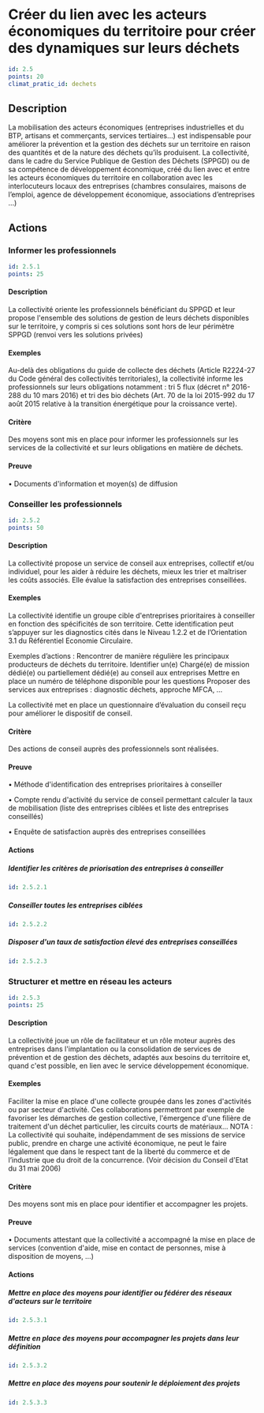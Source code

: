 # Créer du lien avec les acteurs économiques du territoire pour créer des dynamiques sur leurs déchets
```yaml
id: 2.5
points: 20
climat_pratic_id: dechets
```
## Description
La mobilisation des acteurs économiques (entreprises industrielles et du BTP, artisans et commerçants, services tertiaires…) est indispensable pour améliorer la prévention et la gestion des déchets sur un territoire en raison des quantités et de la nature des déchets qu’ils produisent.
La collectivité, dans le cadre du Service Publique de Gestion des Déchets (SPPGD) ou de sa compétence de développement économique, créé du lien avec et entre les acteurs économiques du territoire en collaboration avec les interlocuteurs locaux des entreprises (chambres consulaires, maisons de l’emploi, agence de développement économique, associations d’entreprises …)

## Actions
### Informer les professionnels
```yaml
id: 2.5.1
points: 25
```
#### Description
La collectivité oriente les professionnels bénéficiant du SPPGD et leur propose l'ensemble des solutions de gestion de leurs déchets disponibles sur le territoire, y compris si ces solutions sont hors de leur périmètre SPPGD (renvoi vers les solutions privées)

#### Exemples
Au-delà des obligations du guide de collecte des déchets (Article R2224-27 du Code général des collectivités territoriales), la collectivité informe les professionnels sur leurs obligations notamment : tri 5 flux (décret n° 2016-288 du 10 mars 2016) et tri des bio déchets (Art. 70 de la loi 2015-992 du 17 août 2015 relative à la transition énergétique pour la croissance verte).

#### Critère
Des moyens sont mis en place pour informer les professionnels sur les services de la collectivité et sur leurs obligations en matière de déchets.

#### Preuve
• Documents d'information et moyen(s) de diffusion


### Conseiller les professionnels
```yaml
id: 2.5.2
points: 50
```
#### Description
La collectivité propose un service de conseil aux entreprises, collectif et/ou individuel, pour les aider à   réduire les déchets, mieux les trier et maîtriser les coûts associés.
Elle évalue la satisfaction des entreprises conseillées.

#### Exemples
La collectivité identifie un groupe cible d'entreprises prioritaires à conseiller en fonction des spécificités de son territoire. 
Cette identification peut s’appuyer sur les diagnostics cités dans le Niveau 1.2.2 et de l’Orientation 3.1 du Référentiel Economie Circulaire.

Exemples d’actions :
Rencontrer de manière régulière les principaux producteurs de déchets du territoire.
Identifier un(e) Chargé(e) de mission dédié(e) ou partiellement dédié(e) au conseil aux entreprises 
Mettre en place un numéro de téléphone disponible pour les questions 
Proposer des services aux entreprises : diagnostic déchets, approche MFCA, …

La collectivité met en place un questionnaire d’évaluation du conseil reçu pour améliorer le dispositif de conseil.

#### Critère
Des actions de conseil auprès des professionnels sont réalisées.

#### Preuve
• Méthode d'identification des entreprises prioritaires à conseiller

• Compte rendu d'activité du service de conseil permettant calculer la taux de mobilisation (liste des entreprises ciblées et liste des entreprises conseillés)

• Enquête de satisfaction auprès des entreprises conseillées

#### Actions
##### Identifier les critères de priorisation des entreprises à conseiller
```yaml
id: 2.5.2.1
```

##### Conseiller toutes les entreprises ciblées
```yaml
id: 2.5.2.2
```

##### Disposer d'un taux de satisfaction élevé des entreprises conseillées
```yaml
id: 2.5.2.3
```


### Structurer et mettre en réseau les acteurs
```yaml
id: 2.5.3
points: 25
```
#### Description
La collectivité joue un rôle de facilitateur et un rôle moteur auprès des entreprises dans l'implantation ou la consolidation de services de prévention et de gestion des déchets, adaptés aux besoins du territoire et, quand c'est possible, en lien avec le service développement économique.

#### Exemples
Faciliter la mise en place d'une collecte groupée dans les zones d'activités ou par secteur d'activité. Ces collaborations permettront par exemple de favoriser les démarches de gestion collective, l'émergence d'une filière de traitement d'un déchet particulier, les circuits courts de matériaux…
NOTA : La collectivité qui souhaite, indépendamment de ses missions de service public, prendre en charge une activité économique, ne peut le faire légalement que dans le respect tant de la liberté du commerce et de l’industrie que du droit de la concurrence.
(Voir décision du Conseil d'Etat du 31 mai 2006)

#### Critère
Des moyens sont mis en place pour identifier et accompagner les projets.

#### Preuve
• Documents attestant que la collectivité a accompagné la mise en place de services (convention d'aide, mise en contact de personnes, mise à disposition de moyens, …)

#### Actions
##### Mettre en place des moyens pour identifier ou fédérer des réseaux d'acteurs sur le territoire
```yaml
id: 2.5.3.1
```

##### Mettre en place des moyens pour accompagner les projets dans leur définition
```yaml
id: 2.5.3.2
```

##### Mettre en place des moyens pour soutenir le déploiement des projets
```yaml
id: 2.5.3.3
```


